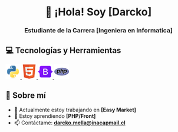 
<h1 align="center">👋 ¡Hola! Soy [Darcko]</h1>
<h3 align="center">Estudiante de la Carrera [Ingeniera en Informatica]</h3>


<h2 align="left">💻 Tecnologías y Herramientas</h2>

<p align="left">
 
  <a href="https://www.python.org" target="_blank">
    <img src="https://raw.githubusercontent.com/devicons/devicon/master/icons/python/python-original.svg" alt="python" width="40" height="40"/>
  </a>
 
  <a href="https://www.w3.org/html/" target="_blank">
    <img src="https://raw.githubusercontent.com/devicons/devicon/master/icons/html5/html5-original.svg" alt="html5" width="40" height="40"/>
  </a>
  <a href="https://getbootstrap.com" target="_blank">
    <img src="https://raw.githubusercontent.com/devicons/devicon/master/icons/bootstrap/bootstrap-original.svg" alt="bootstrap" width="40" height="40"/>
  </a>
 
  <a href="https://www.php.net" target="_blank">
    <img src="https://raw.githubusercontent.com/devicons/devicon/master/icons/php/php-original.svg" alt="php" width="40" height="40"/>
  </a>
</p>


<h2 align="left">🚀 Sobre mí</h2>

- 🔭 Actualmente estoy trabajando en **[Easy Market]**
- 🌱 Estoy aprendiendo **[PHP/Front]**
- 📫 Contáctame: **darcko.mella@inacapmail.cl**

